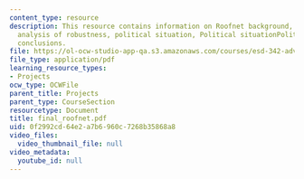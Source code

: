 ```yaml
---
content_type: resource
description: This resource contains information on Roofnet background, data resolution,
  analysis of robustness, political situation, Political situationPolitical situation,
  conclusions.
file: https://ol-ocw-studio-app-qa.s3.amazonaws.com/courses/esd-342-advanced-system-architecture-spring-2006/0f2992cd64e2a7b6960c7268b35868a8_final_roofnet.pdf
file_type: application/pdf
learning_resource_types:
- Projects
ocw_type: OCWFile
parent_title: Projects
parent_type: CourseSection
resourcetype: Document
title: final_roofnet.pdf
uid: 0f2992cd-64e2-a7b6-960c-7268b35868a8
video_files:
  video_thumbnail_file: null
video_metadata:
  youtube_id: null
---
```


